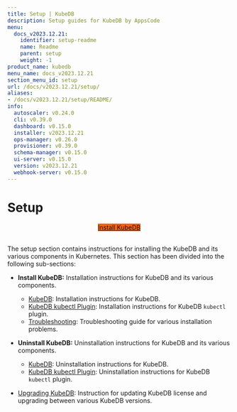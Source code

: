 ```yaml
---
title: Setup | KubeDB
description: Setup guides for KubeDB by AppsCode
menu:
  docs_v2023.12.21:
    identifier: setup-readme
    name: Readme
    parent: setup
    weight: -1
product_name: kubedb
menu_name: docs_v2023.12.21
section_menu_id: setup
url: /docs/v2023.12.21/setup/
aliases:
- /docs/v2023.12.21/setup/README/
info:
  autoscaler: v0.24.0
  cli: v0.39.0
  dashboard: v0.15.0
  installer: v2023.12.21
  ops-manager: v0.26.0
  provisioner: v0.39.0
  schema-manager: v0.15.0
  ui-server: v0.15.0
  version: v2023.12.21
  webhook-server: v0.15.0
---
```


# Setup

<div style="text-align: center;">
  <a class="button is-info is-medium is-active has-text-weight-normal" href="/docs/v2023.12.21/setup/install/kubedb"  style="background:#FC6011; width: 18rem;">Install KubeDB</a>
</div>
<br>

The setup section contains instructions for installing the KubeDB and its various components in Kubernetes. This section has been divided into the following sub-sections:

- **Install KubeDB:** Installation instructions for KubeDB and its various components.
  - [KubeDB](/docs/v2023.12.21/setup/install/kubedb): Installation instructions for KubeDB.
  - [KubeDB kubectl Plugin](/docs/v2023.12.21/setup/install/kubectl_plugin): Installation instructions for KubeDB `kubectl` plugin.
  - [Troubleshooting](/docs/v2023.12.21/setup/install/troubleshoting): Troubleshooting guide for various installation problems.

- **Uninstall KubeDB:** Uninstallation instructions for KubeDB and its various components.
  - [KubeDB](/docs/v2023.12.21/setup/uninstall/kubedb): Uninstallation instructions for KubeDB.
  - [KubeDB kubectl Plugin](/docs/v2023.12.21/setup/uninstall/kubectl_plugin): Uninstallation instructions for KubeDB `kubectl` plugin.
- [Upgrading KubeDB](/docs/v2023.12.21/setup/upgrade/): Instruction for updating KubeDB license and upgrading between various KubeDB versions.

